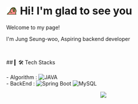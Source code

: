 <h1><img src="https://github.com/iamericanartist/SlackMojis/blob/master/Emojis/slowparrot.gif" width="30"/> Hi! I'm glad to see you</h1>
<p> Welcome to my page! </p>
<p> I'm Jung Seung-woo, Aspiring backend developer</p><br>
<p>
 ## ▎🛠 Tech Stacks <br><br>
 - Algorithm : 
 <img alt="JAVA" src="https://img.shields.io/badge/-JAVA-critical?style=flat-square&logo=JAVA&logoColor=white" /><br>
 - BackEnd : 
 <img alt="Spring Boot" src="https://img.shields.io/badge/-Spring Boot-brightgreen?style=flat-square&logo=springboot&logoColor=white" />
 <img alt="MySQL" src="https://img.shields.io/badge/-MySQL-informational?style=flat-square&logo=MySQL&logoColor=white" /><br>
</p>


<img align="right" width="50%" src="https://github-readme-stats.vercel.app/api?username=jsw6701&show_icons=true&theme=dark">
